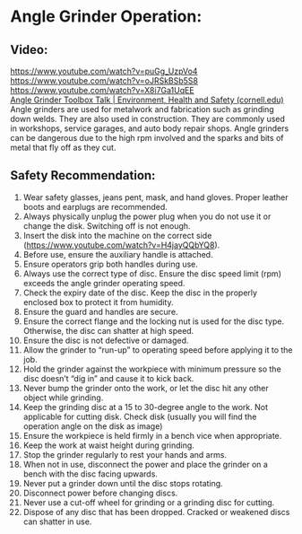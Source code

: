 # Angle Grinder Operation:

## Video: 
https://www.youtube.com/watch?v=puGg_UzpVo4</br>
https://www.youtube.com/watch?v=oJRSkBSb5S8</br>
https://www.youtube.com/watch?v=X8i7Ga1UqEE</br>
[Angle Grinder Toolbox Talk | Environment, Health and Safety (cornell.edu)](https://ehs.cornell.edu/campus-health-safety/occupational-safety/tool-and-machine-safety/angle-grinder-toolbox-talk)</br>
Angle grinders are used for metalwork and fabrication such as grinding down welds. They are also used in construction. They are commonly used in workshops, service garages, and auto body repair shops. Angle grinders can be dangerous due to the high rpm involved and the sparks and bits of metal that fly off as they cut.

## Safety Recommendation:
1. Wear safety glasses, jeans pent, mask, and hand gloves. Proper leather boots and earplugs are recommended.</br>
2. Always physically unplug the power plug when you do not use it or change the disk. Switching off is not enough.
3. Insert the disk into the machine on the correct side (https://www.youtube.com/watch?v=H4jayQQbYQ8). 
4. Before use, ensure the auxiliary handle is attached.
5. Ensure operators grip both handles during use.
6. Always use the correct type of disc. Ensure the disc speed limit (rpm) exceeds the angle grinder operating speed.
7. Check the expiry date of the disc. Keep the disc in the properly enclosed box to protect it from humidity. 
8. Ensure the guard and handles are secure.
9. Ensure the correct flange and the locking nut is used for the disc type. Otherwise, the disc can shatter at high speed.
10. Ensure the disc is not defective or damaged.
11. Allow the grinder to “run-up” to operating speed before applying it to the job.
12. Hold the grinder against the workpiece with minimum pressure so the disc doesn’t “dig in” and cause it to kick back.
13. Never bump the grinder onto the work, or let the disc hit any other object while grinding.
14. Keep the grinding disc at a 15 to 30-degree angle to the work. Not applicable for cutting disk. Check disk (usually you will find the operation angle on the disk as image)
15. Ensure the workpiece is held firmly in a bench vice when appropriate.
16. Keep the work at waist height during grinding.
17. Stop the grinder regularly to rest your hands and arms.
18. When not in use, disconnect the power and place the grinder on a bench with the disc facing upwards.
19. Never put a grinder down until the disc stops rotating.
20. Disconnect power before changing discs.
21. Never use a cut-off wheel for grinding or a grinding disc for cutting.
22. Dispose of any disc that has been dropped. Cracked or weakened discs can shatter in use.



